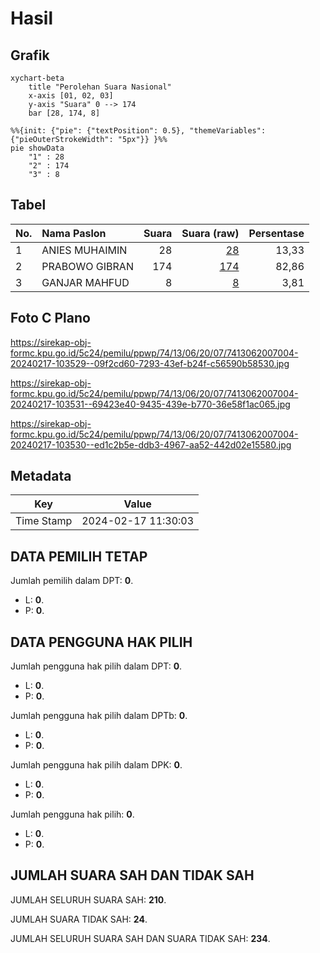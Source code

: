 # Hasil

## Grafik

```mermaid
xychart-beta
    title "Perolehan Suara Nasional"
    x-axis [01, 02, 03]
    y-axis "Suara" 0 --> 174
    bar [28, 174, 8]
```

```mermaid
%%{init: {"pie": {"textPosition": 0.5}, "themeVariables": {"pieOuterStrokeWidth": "5px"}} }%%
pie showData
    "1" : 28
    "2" : 174
    "3" : 8
```

## Tabel

| No. | Nama Paslon    | Suara | Suara (raw) | Persentase |
|:--- |:-------------- | -----:| -----------:| ----------:|
| 1   | ANIES MUHAIMIN | 28    | [28][p-1]   | 13,33      |
| 2   | PRABOWO GIBRAN | 174   | [174][p-2]  | 82,86      |
| 3   | GANJAR MAHFUD  | 8     | [8][p-3]    | 3,81       |


[p-1]: https://github.com/gigit-pemilu/pemilu-2024/blob/main/pilpres/hitung-suara/sub/74-sulawesi-tenggara/sub/13-muna-barat/sub/06-maginti/sub/2007-bangko/sub/004-tps/sub/paslon-1.txt
[p-2]: https://github.com/gigit-pemilu/pemilu-2024/blob/main/pilpres/hitung-suara/sub/74-sulawesi-tenggara/sub/13-muna-barat/sub/06-maginti/sub/2007-bangko/sub/004-tps/sub/paslon-2.txt
[p-3]: https://github.com/gigit-pemilu/pemilu-2024/blob/main/pilpres/hitung-suara/sub/74-sulawesi-tenggara/sub/13-muna-barat/sub/06-maginti/sub/2007-bangko/sub/004-tps/sub/paslon-3.txt

## Foto C Plano

https://sirekap-obj-formc.kpu.go.id/5c24/pemilu/ppwp/74/13/06/20/07/7413062007004-20240217-103529--09f2cd60-7293-43ef-b24f-c56590b58530.jpg

https://sirekap-obj-formc.kpu.go.id/5c24/pemilu/ppwp/74/13/06/20/07/7413062007004-20240217-103531--69423e40-9435-439e-b770-36e58f1ac065.jpg

https://sirekap-obj-formc.kpu.go.id/5c24/pemilu/ppwp/74/13/06/20/07/7413062007004-20240217-103530--ed1c2b5e-ddb3-4967-aa52-442d02e15580.jpg


## Metadata

| Key        | Value               |
| ---------- | ------------------- |
| Time Stamp | 2024-02-17 11:30:03 |


## DATA PEMILIH TETAP

Jumlah pemilih dalam DPT: **0**.
 * L: **0**.
 * P: **0**.

## DATA PENGGUNA HAK PILIH

Jumlah pengguna hak pilih dalam DPT: **0**.
 * L: **0**.
 * P: **0**.

Jumlah pengguna hak pilih dalam DPTb: **0**.
 * L: **0**.
 * P: **0**.

Jumlah pengguna hak pilih dalam DPK: **0**.
 * L: **0**.
 * P: **0**.

Jumlah pengguna hak pilih: **0**.
 * L: **0**.
 * P: **0**.

## JUMLAH SUARA SAH DAN TIDAK SAH

JUMLAH SELURUH SUARA SAH: **210**.

JUMLAH SUARA TIDAK SAH: **24**.

JUMLAH SELURUH SUARA SAH DAN SUARA TIDAK SAH: **234**.


